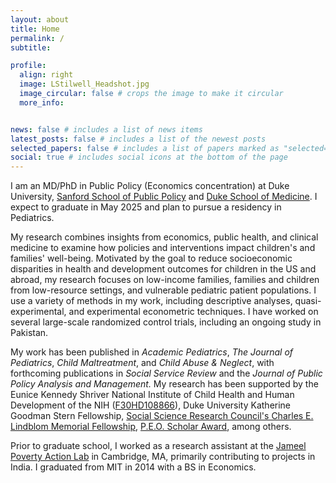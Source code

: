 ```yaml
---
layout: about
title: Home
permalink: /
subtitle: 

profile:
  align: right
  image: LStilwell_Headshot.jpg
  image_circular: false # crops the image to make it circular
  more_info: 


news: false # includes a list of news items
latest_posts: false # includes a list of the newest posts
selected_papers: false # includes a list of papers marked as "selected={true}"
social: true # includes social icons at the bottom of the page
---
```


I am an MD/PhD in Public Policy (Economics concentration) at Duke University, [Sanford School of Public Policy](https://sanford.duke.edu/) and [Duke School of Medicine](https://medschool.duke.edu/education/health-professions-education-programs/medical-scientist-training-program-mdphd). I expect to graduate in May 2025 and plan to pursue a residency in Pediatrics. 

My research combines insights from economics, public health, and clinical medicine to examine how policies and interventions impact children's and families' well-being. Motivated by the goal to reduce socioeconomic disparities in health and development outcomes for children in the US and abroad, my research focuses on low-income families, families and children from low-resource settings, and vulnerable pediatric patient populations. I use a variety of methods in my work, including descriptive analyses, quasi-experimental, and experimental econometric techniques. I have worked on several large-scale randomized control trials, including an ongoing study in Pakistan.  

My work has been published in *Academic Pediatrics*, *The Journal of Pediatrics*, *Child Maltreatment*, and *Child Abuse & Neglect*, with forthcoming publications in *Social Service Review* and the *Journal of Public Policy Analysis and Management.* My research has been supported by the Eunice Kennedy Shriver National Institute of Child Health and Human
Development of the NIH ([F30HD108866](https://reporter.nih.gov/search/Pn6pRkq-AkKaxBqAYDvdZA/project-details/10678527)),  Duke University Katherine Goodman Stern Fellowship, [Social Science Research Council's Charles E. Lindblom Memorial Fellowship](https://www.ssrc.org/news/2022/04/28/laura-stilwell-of-duke-university-awarded-2022-charles-e-lindblom-memorial-fellowship/), [P.E.O. Scholar Award](https://www.peointernational.org/peo-scholar-awards), among others. 

Prior to graduate school, I worked as a research assistant at the [Jameel Poverty Action Lab](https://www.povertyactionlab.org/) in Cambridge, MA, primarily contributing to projects in India. I graduated from MIT in 2014 with a BS in Economics. 




